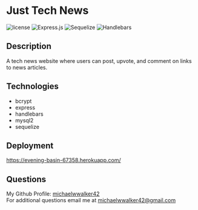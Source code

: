 # Just Tech News
![license](https://img.shields.io/badge/license-MIT-orange.svg)
![Express.js](https://img.shields.io/badge/express.js-%23404d59.svg?logo=express&logoColor=%2361DAFB)
![Sequelize](https://img.shields.io/badge/Sequelize-52B0E7?style=for-the-&logoColor=white)
![Handlebars](https://img.shields.io/badge/Handlebars.js-f0772b?logo=handlebarsdotjs&logoColor=black)

## Description
A tech news website where users can post, upvote, and comment on links to news articles.
## Technologies
- bcrypt
- express
- handlebars
- mysql2
- sequelize

## Deployment
https://evening-basin-67358.herokuapp.com/

## Questions
My Github Profile: [michaelwwalker42](https://github.com/michaelwwalker42)  
For additional questions email me at michaelwwalker42@gmail.com 